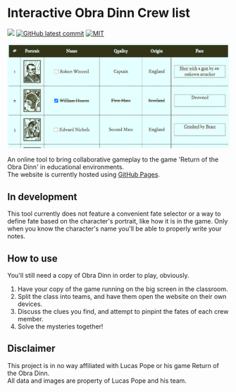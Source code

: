 # Interactive Obra Dinn Crew list
[![](https://badgen.net/badge/visit/github%20pages/?icon=chrome)](https://sondregronas.github.io/obra-dinn-interactive-crew-list/)
[![GitHub latest commit](https://img.shields.io/github/last-commit/sondregronas/obra-dinn-interactive-crew-list)](https://github.com/sondregronas/obra-dinn-interactive-crew-list/commit/)
[![MIT](https://img.shields.io/github/license/sondregronas/obra-dinn-interactive-crew-list)](https://choosealicense.com/licenses/mit/)

![img.png](img.png)

An online tool to bring collaborative gameplay to the game 'Return of the Obra Dinn' in educational environments.<br>
The website is currently hosted using [GitHub Pages](https://sondregronas.github.io/obra-dinn-interactive-crew-list/).

## In development
This tool currently does not feature a convenient fate selector or a way to define fate based on the character's portrait, like how it is in the game.
Only when you know the character's name you'll be able to properly write your notes.

## How to use
You'll still need a copy of Obra Dinn in order to play, obviously.

1. Have your copy of the game running on the big screen in the classroom.
2. Split the class into teams, and have them open the website on their own devices.
3. Discuss the clues you find, and attempt to pinpint the fates of each crew member.
4. Solve the mysteries together!

## Disclaimer
This project is in no way affiliated with Lucas Pope or his game Return of the Obra Dinn.<br>
All data and images are property of Lucas Pope and his team.
